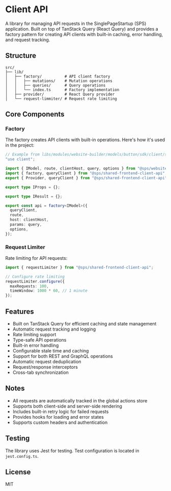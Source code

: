 # Client API

A library for managing API requests in the SinglePageStartup (SPS) application. Built on top of TanStack Query (React Query) and provides a factory pattern for creating API clients with built-in caching, error handling, and request tracking.

## Structure

```
src/
├── lib/
│   ├── factory/          # API client factory
│   │   ├── mutations/    # Mutation operations
│   │   ├── queries/      # Query operations
│   │   └── index.ts      # Factory implementation
│   ├── provider/         # React Query provider
│   └── request-limmiter/ # Request rate limiting
```

## Core Components

### Factory

The factory creates API clients with built-in operations. Here's how it's used in the project:

```typescript
// Example from libs/modules/website-builder/models/button/sdk/client/src/lib/singlepage.ts
"use client";

import { IModel, route, clientHost, query, options } from "@sps/website-builder/models/button/sdk/model";
import { factory, queryClient } from "@sps/shared-frontend-client-api";
export { Provider, queryClient } from "@sps/shared-frontend-client-api";

export type IProps = {};

export type IResult = {};

export const api = factory<IModel>({
  queryClient,
  route,
  host: clientHost,
  params: query,
  options,
});
```

### Request Limiter

Rate limiting for API requests:

```typescript
import { requestLimiter } from "@sps/shared-frontend-client-api";

// Configure rate limiting
requestLimiter.configure({
  maxRequests: 100,
  timeWindow: 1000 * 60, // 1 minute
});
```

## Features

- Built on TanStack Query for efficient caching and state management
- Automatic request tracking and logging
- Rate limiting support
- Type-safe API operations
- Built-in error handling
- Configurable stale time and caching
- Support for both REST and GraphQL operations
- Automatic request deduplication
- Request/response interceptors
- Cross-tab synchronization

## Notes

- All requests are automatically tracked in the global actions store
- Supports both client-side and server-side rendering
- Includes built-in retry logic for failed requests
- Provides hooks for loading and error states
- Supports custom headers and authentication

## Testing

The library uses Jest for testing. Test configuration is located in `jest.config.ts`.

## License

MIT
